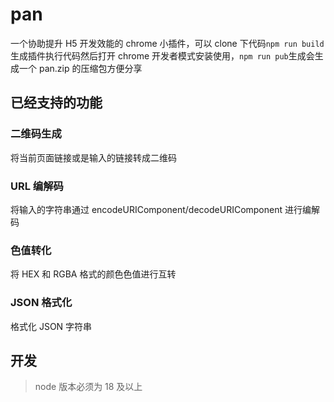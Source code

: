 # pan

一个协助提升 H5 开发效能的 chrome 小插件，可以 clone 下代码`npm run build`生成插件执行代码然后打开 chrome 开发者模式安装使用，`npm run pub`生成会生成一个 pan.zip 的压缩包方便分享

## 已经支持的功能

### 二维码生成

将当前页面链接或是输入的链接转成二维码

### URL 编解码

将输入的字符串通过 encodeURIComponent/decodeURIComponent 进行编解码

### 色值转化

将 HEX 和 RGBA 格式的颜色色值进行互转

### JSON 格式化

格式化 JSON 字符串

## 开发

> node 版本必须为 18 及以上
